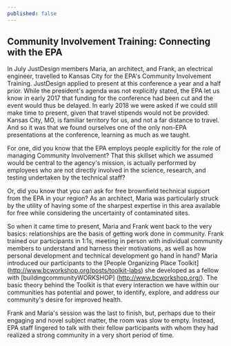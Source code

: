 ```yaml
---
published: false
---
```

## Community Involvement Training: Connecting with the EPA

In July JustDesign members Maria, an architect, and Frank, an electrical engineer, travelled to Kansas City for the EPA's Community Involvement Training. JustDesign applied to present at this conference a year and a half prior. While the president's agenda was not explicitly stated, the EPA let us know in early 2017 that funding for the conference had been cut and the event would thus be delayed. In early 2018 we were asked if we could still make time to present, given that travel stipends would not be provided. Kansas City, MO, is familiar territory for us, and not a far distance to travel. And so it was that we found ourselves one of the only non-EPA presentations at the conference, learning as much as we taught.

For one, did you know that the EPA employs people explicitly for the role of managing Community Involvement? That this skillset which we assumed would be central to the agency's mission, is actually performed by employees who are not directly involved in the science, research, and testing undertaken by the technical staff? 

Or, did you know that you can ask for free brownfield technical support from the EPA in your region? As an architect, Maria was particularly struck by the utility of having some of the sharpest expertise in this area available for free while considering the uncertainty of contaminated sites. 

So when it came time to present, Maria and Frank went back to the very basics: relationships are the basis of getting work done in community. Frank trained our participants in 1:1s, meeting in person with individual community members to understand and harness their motivations, as well as how personal development and technical development go hand in hand? Maria introduced our participants to the [People Organizing Place Toolkit] (http://www.bcworkshop.org/posts/toolkit-labs) she developed as a fellow with [buildingcommunityWORKSHOP] (http://www.bcworkshop.org/). The basic theory behind the Toolkit is that every interaction we have within our communities has potential and power, to identify, explore, and address our community's desire for improved health.

Frank and Maria's session was the last to finish, but, perhaps due to their engaging and novel subject matter, the room was slow to empty. Instead, EPA staff lingered to talk with their fellow participants with whom they had realized a strong community in a very short period of time. 
